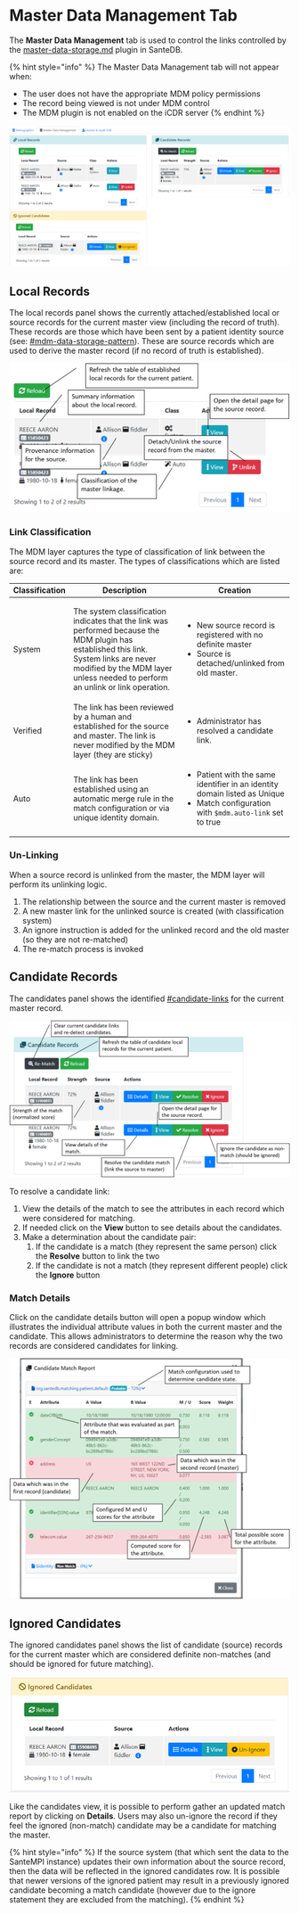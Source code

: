 # Master Data Management Tab

The **Master Data Management** tab is used to control the links controlled by the [master-data-storage.md](../../../santedb/data-storage-patterns/master-data-storage.md "mention") plugin in SanteDB.&#x20;

{% hint style="info" %}
The Master Data Management tab will not appear when:

* The user does not have the appropriate MDM policy permissions
* The record being viewed is not under MDM control
* The MDM plugin is not enabled on the iCDR server
{% endhint %}

![](<../../../.gitbook/assets/image (425).png>)

## Local Records

The local records panel shows the currently attached/established local or source records for the current master view (including the record of truth). These records are those which have been sent by a patient identity source (see: [#mdm-data-storage-pattern](../../../santedb/data-storage-patterns/master-data-storage.md#mdm-data-storage-pattern "mention")). These are source records which are used to derive the master record (if no record of truth is established).

![](<../../../.gitbook/assets/image (449).png>)

### Link Classification

The MDM layer captures the type of classification of link between the source record and its master. The types of classifications which are listed are:

| Classification | Description                                                                                                                                                                                                                         | Creation                                                                                                                                                           |
| -------------- | ----------------------------------------------------------------------------------------------------------------------------------------------------------------------------------------------------------------------------------- | ------------------------------------------------------------------------------------------------------------------------------------------------------------------ |
| System         | <p>The system classification indicates that the link was performed because the MDM plugin has established this link. <br>System links are never modified by the MDM layer unless needed to perform an unlink or link operation.</p> | <ul><li>New source record is registered with no definite master</li><li>Source is detached/unlinked from old master.</li></ul>                                     |
| Verified       | The link has been reviewed by a human and established for the source and master. The link is never modified by the MDM layer (they are sticky)                                                                                      | <ul><li>Administrator has resolved a candidate link.</li></ul>                                                                                                     |
| Auto           | The link has been established using an automatic merge rule in the match configuration or via unique identity domain.                                                                                                               | <ul><li>Patient with the same identifier in an identity domain listed as Unique</li><li>Match configuration with <code>$mdm.auto-link</code> set to true</li></ul> |

### Un-Linking

When a source record is unlinked from the master, the MDM layer will perform its unlinking logic.&#x20;

1. The relationship between the source and the current master is removed
2. A new master link for the unlinked source is created (with classification system)
3. An ignore instruction is added for the unlinked record and the old master (so they are not re-matched)
4. The re-match process is invoked

## Candidate Records

The candidates panel shows the identified [#candidate-links](../../../santedb/data-storage-patterns/master-data-storage.md#candidate-links "mention") for the current master record.&#x20;

![](<../../../.gitbook/assets/image (455).png>)

To resolve a candidate link:

1. View the details of the match to see the attributes in each record which were considered for matching.
2. If needed click on the **View** button to see details about the candidates.
3. Make a determination about the candidate pair:
   1. If the candidate is a match (they represent the same person) click the **Resolve** button to link the two&#x20;
   2. If the candidate is not a match (they represent different people) click the **Ignore** button&#x20;

### Match Details

Click on the candidate details button will open a popup window which illustrates the individual attribute values in both the current master and the candidate. This allows administrators to determine the reason why the two records are considered candidates for linking.

![](<../../../.gitbook/assets/image (450) (1).png>)

## Ignored Candidates

The ignored candidates panel shows the list of candidate (source) records for the current master which are considered definite non-matches (and should be ignored for future matching).

![](<../../../.gitbook/assets/image (435) (1).png>)

Like the candidates view, it is possible to perform gather an updated match report by clicking on **Details**. Users may also un-ignore the record if they feel the ignored (non-match) candidate may be a candidate for matching the master.

{% hint style="info" %}
If the source system (that which sent the data to the SanteMPI instance) updates their own information about the source record, then the data will be reflected in the ignored candidates row. It is possible that newer versions of the ignored patient may result in a previously ignored candidate becoming a match candidate (however due to the ignore statement they are excluded from the matching).
{% endhint %}
